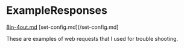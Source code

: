 # ExampleResponses

[8in-4out.md](/8in-4out.md)
[set-config.md](/set-config.md]

These are examples of web requests that I used for trouble shooting.